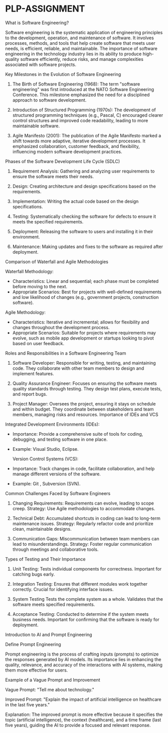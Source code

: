# PLP-ASSIGNMENT
What is Software Engineering?

Software engineering is the systematic application of engineering principles to the development, operation, and maintenance of software. It involves processes, methods, and tools that help create software that meets user needs, is efficient, reliable, and maintainable. The importance of software engineering in the technology industry lies in its ability to produce high-quality software efficiently, reduce risks, and manage complexities associated with software projects.

Key Milestones in the Evolution of Software Engineering

1. The Birth of Software Engineering (1968): The term "software engineering" was first introduced at the NATO Software Engineering Conference. This milestone emphasized the need for a disciplined approach to software development.

2. Introduction of Structured Programming (1970s): The development of structured programming techniques (e.g., Pascal, C) encouraged clearer control structures and improved code readability, leading to more maintainable software.

3. Agile Manifesto (2001): The publication of the Agile Manifesto marked a shift towards more adaptive, iterative development processes. It emphasized collaboration, customer feedback, and flexibility, influencing modern software development practices.

Phases of the Software Development Life Cycle (SDLC)

1. Requirement Analysis: Gathering and analyzing user requirements to ensure the software meets their needs.

2. Design: Creating architecture and design specifications based on the requirements.

3. Implementation: Writing the actual code based on the design specifications.

4. Testing: Systematically checking the software for defects to ensure it meets the specified requirements.

5. Deployment: Releasing the software to users and installing it in their environment.

6. Maintenance: Making updates and fixes to the software as required after deployment.

Comparison of Waterfall and Agile Methodologies

Waterfall Methodology:
- Characteristics: Linear and sequential; each phase must be completed before moving to the next.
- Appropriate Scenarios: Best for projects with well-defined requirements and low likelihood of changes (e.g., government projects, construction software).
  
Agile Methodology:
- Characteristics: Iterative and incremental; allows for flexibility and changes throughout the development process.
- Appropriate Scenarios: Suitable for projects where requirements may evolve, such as mobile app development or startups looking to pivot based on user feedback.

 Roles and Responsibilities in a Software Engineering Team

1. Software Developer: Responsible for writing, testing, and maintaining code. They collaborate with other team members to design and implement features.

2. Quality Assurance Engineer: Focuses on ensuring the software meets quality standards through testing. They design test plans, execute tests, and report bugs.

3. Project Manager: Oversees the project, ensuring it stays on schedule and within budget. They coordinate between stakeholders and team members, managing risks and resources.
Importance of IDEs and VCS

Integrated Development Environments (IDEs):
- Importance: Provide a comprehensive suite of tools for coding, debugging, and testing software in one place.
- Example: Visual Studio, Eclipse.

   Version Control Systems (VCS):
- Importance: Track changes in code, facilitate collaboration, and help manage different versions of the software.
- Example: Git , Subversion (SVN).

 Common Challenges Faced by Software Engineers

1.	Changing Requirements: Requirements can evolve, leading to scope creep. 
Strategy: Use Agile methodologies to accommodate changes.

2.	Technical Debt: Accumulated shortcuts in coding can lead to long-term maintenance issues. 
Strategy: Regularly refactor code and prioritize clean, maintainable designs.

3. Communication Gaps: Miscommunication between team members can lead to misunderstandings.               Strategy: Foster regular communication through meetings and collaborative tools.

Types of Testing and Their Importance

1. Unit Testing: Tests individual components for correctness. Important for catching bugs early.

2. Integration Testing: Ensures that different modules work together correctly. Crucial for identifying interface issues.

3. System Testing Tests the complete system as a whole. Validates that the software meets specified requirements.

4. Acceptance Testing: Conducted to determine if the system meets business needs. Important for confirming that the software is ready for deployment.


 Introduction to AI and Prompt Engineering

 Define Prompt Engineering

Prompt engineering is the process of crafting inputs (prompts) to optimize the responses generated by AI models. Its importance lies in enhancing the quality, relevance, and accuracy of the interactions with AI systems, making them more effective for users.

 Example of a Vague Prompt and Improvement

Vague Prompt: "Tell me about technology."

Improved Prompt: "Explain the impact of artificial intelligence on healthcare in the last five years."

Explanation: The improved prompt is more effective because it specifies the topic (artificial intelligence), the context (healthcare), and a time frame (last five years), guiding the AI to provide a focused and relevant response.
